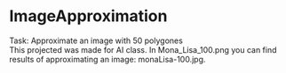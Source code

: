 # ImageApproximation
Task: Approximate an image with 50 polygones <br />
This projected was made for AI class. In Mona_Lisa_100.png you can find results of approximating an image: monaLisa-100.jpg. <br />

